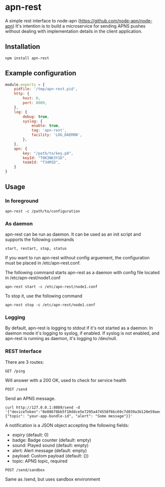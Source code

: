 # apn-rest

A simple rest interface to node-apn (https://github.com/node-apn/node-apn)
It's intention is to build a microservice for sending APNS pushes without dealing with implementation details in the client application.

## Installation

	npm install apn-rest

## Example configuration

```javascript
module.exports = {
	pidfile: '/tmp/apn-rest.pid',
	http: {
		host: 0,
		port: 8089,
	},
	log: {
		debug: true,
		syslog: {
			enable: true,
			tag: 'apn-rest',
			facility: 'LOG_DAEMON',
		},
	},
	apn: {
		key: "/path/to/key.p8",
		keyId: "T0K3NK3Y1D",
		teamId: "T34M1D",
	}
}

```

## Usage

### In foreground

	apn-rest -c /path/to/configuration

### As daemon

apn-rest can be run as daemon. It can be used as an init script and supports the following commands

	start, restart, stop, status

If you want to run apn-rest without config arguement, the configuration must be placed in /etc/apn-rest.conf.

The following command starts apn-rest as a daemon with config file located in /etc/apn-rest/node1.conf

	apn-rest start -c /etc/apn-rest/node1.conf

To stop it, use the following command

	apn-rest stop -c /etc/apn-rest/node1.conf

### Logging

By default, apn-rest is logging to stdout if it's not started as a daemon.
In daemon mode it's logging to syslog, if enabled. If syslog is not enabled,
and apn-rest is running as daemon, it's logging to /dev/null.

### REST Interface

There are 3 routes:

``GET /ping``

Will answer with a 200 OK, used to check for service health

``POST /send``

Send an APNS message.

	curl http://127.0.0.1:8089/send -d '{"deviceToken":"8e08678bb5f10ddce5e7295a474558f6bc69c7d039a3b120e59aedfce0b697fc","notification":{"topic": "your-app-bundle-id", "alert": "Some message"}}'

A notification is a JSON object accepting the following fields:
- expiry (default: 0)
- badge: Badge counter (default: empty)
- sound: Played sound (default: empty)
- alert: Alert message (default: empty)
- payload: Custom payload (default: {})
- topic: APNS topic, required

``POST /send/sandbox``

Same as /send, but uses sandbox environment
